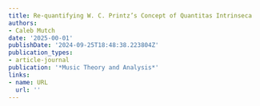 ```yaml
---
title: Re-quantifying W. C. Printz’s Concept of Quantitas Intrinseca
authors:
- Caleb Mutch
date: '2025-00-01'
publishDate: '2024-09-25T18:48:38.223804Z'
publication_types:
- article-journal
publication: '*Music Theory and Analysis*'
links:
- name: URL
  url: ''
---
```

